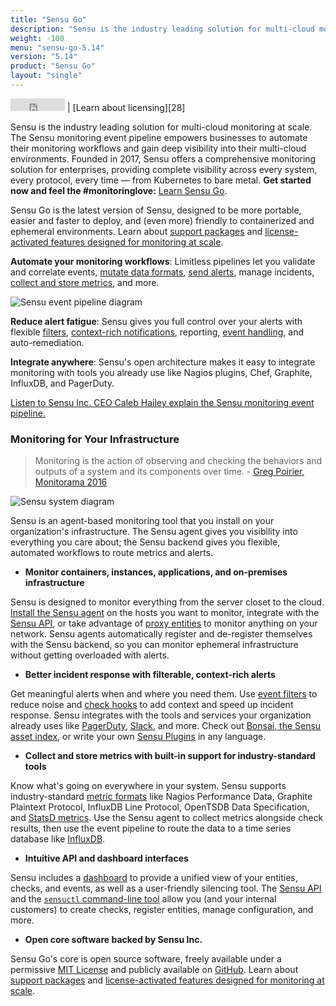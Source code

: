 ```yaml
---
title: "Sensu Go"
description: "Sensu is the industry leading solution for multi-cloud monitoring at scale. The Sensu monitoring event pipeline empowers businesses to automate their monitoring workflows and gain deep visibility into their multi-cloud environments. Built by operators, for operators, open source is at the heart of the Sensu product and company, with an active, thriving community of contributors."
weight: -100
menu: "sensu-go-5.14"
version: "5.14"
product: "Sensu Go"
layout: "single"
---
```


<iframe src="https://ghbtns.com/github-btn.html?user=sensu&repo=sensu-go&type=star&count=true" frameborder="0" scrolling="0" width="87px" height="20px"></iframe> | [Learn about licensing][28]

Sensu is the industry leading solution for multi-cloud monitoring at scale. The Sensu monitoring event pipeline empowers businesses to automate their monitoring workflows and gain deep visibility into their multi-cloud environments. Founded in 2017, Sensu offers a comprehensive monitoring solution for enterprises, providing complete visibility across every system, every protocol, every time — from Kubernetes to bare metal.
**Get started now and feel the #monitoringlove:** [Learn Sensu Go][1].

Sensu Go is the latest version of Sensu, designed to be more portable, easier and faster to deploy, and (even more) friendly to containerized and ephemeral environments.
Learn about [support packages](https://sensu.io/support) and [license-activated features designed for monitoring at scale][28].

**Automate your monitoring workflows**: Limitless pipelines let you validate and correlate events, [mutate data formats][20], [send alerts][21], manage incidents, [collect and store metrics][22], and more.

<img alt="Sensu event pipeline diagram" title="Sensu lets you take monitoring events from your system and use pipelines to take the right action for your workflow." src="/images/pipeline-ce.png">
<!-- Diagram source: https://www.lucidchart.com/documents/edit/84ff2574-4290-49dc-88e0-18b15ba373ec -->

**Reduce alert fatigue**: Sensu gives you full control over your alerts with flexible [filters][18], [context-rich notifications][19], reporting, [event handling][27], and auto-remediation.

**Integrate anywhere**: Sensu's open architecture makes it easy to integrate monitoring with tools you already use like Nagios plugins, Chef, Graphite, InfluxDB, and PagerDuty.

<i class="fa fa-youtube-play" aria-hidden="true"></i> <a target="_blank" href="https://www.youtube.com/watch?v=jUW4rAqazwA">Listen to Sensu Inc. CEO Caleb Hailey explain the Sensu monitoring event pipeline.</a>

### Monitoring for Your Infrastructure

> Monitoring is the action of observing and checking the behaviors and outputs of a system and its components over time. - [Greg Poirier, Monitorama 2016](https://vimeo.com/173610062)

<img alt="Sensu system diagram" src="/images/system-ce.png">
<!-- Diagram source: https://www.lucidchart.com/documents/edit/edb92c4b-101c-4c3f-89ec-a00c889a6b05 -->

Sensu is an agent-based monitoring tool that you install on your organization's infrastructure.
The Sensu agent gives you visibility into everything you care about; the Sensu backend gives you flexible, automated workflows to route metrics and alerts.

- **Monitor containers, instances, applications, and on-premises infrastructure**

Sensu is designed to monitor everything from the server closet to the cloud.
[Install the Sensu agent][15] on the hosts you want to monitor, integrate with the [Sensu API][23], or take advantage of [proxy entities][17] to monitor anything on your network.
Sensu agents automatically register and de-register themselves with the Sensu backend, so you can monitor ephemeral infrastructure without getting overloaded with alerts.

- **Better incident response with filterable, context-rich alerts**

Get meaningful alerts when and where you need them.
Use [event filters][18] to reduce noise and [check hooks][19] to add context and speed up incident response.
Sensu integrates with the tools and services your organization already uses like [PagerDuty][31], [Slack][29], and more.
Check out [Bonsai, the Sensu asset index][30], or write your own [Sensu Plugins][9] in any language.

- **Collect and store metrics with built-in support for industry-standard tools**

Know what's going on everywhere in your system.
Sensu supports industry-standard [metric formats][20] like Nagios Performance Data, Graphite Plaintext Protocol, InfluxDB Line Protocol, OpenTSDB Data Specification, and [StatsD metrics][24].
Use the Sensu agent to collect metrics alongside check results, then use the event pipeline to route the data to a time series database like [InfluxDB][6].

- **Intuitive API and dashboard interfaces**

Sensu includes a [dashboard][25] to provide a unified view of your entities, checks, and events, as well as a user-friendly silencing tool.
The [Sensu API][23] and the [`sensuctl` command-line tool][26] allow you (and your internal customers) to create checks, register entities, manage configuration, and more.

- **Open core software backed by Sensu Inc.**

Sensu Go's core is open source software, freely available under a
permissive [MIT License][12] and publicly available on [GitHub][13].
Learn about [support packages](https://sensu.io/support) and [license-activated features designed for monitoring at scale][28].

[1]: getting-started/get-started
[2]: https://slack.sensu.io/
[3]: reference/sensuctl
[4]: guides/aggregate-metrics-statsd
[5]: reference/rbac
[6]: https://influxdata.com
[7]: https://slack.com
[8]: https://github.com/sensu-plugins
[9]: /plugins/latest/reference/
[12]: https://github.com/sensu/sensu-go/blob/master/LICENSE
[13]: https://github.com/sensu/sensu-go
[15]: installation/install-sensu#install-sensu-agents
[17]: guides/monitor-external-resources
[18]: reference/filters
[19]: reference/hooks
[20]: guides/extract-metrics-with-checks
[21]: guides/send-slack-alerts/
[22]: guides/influx-db-metric-handler/
[23]: api/overview
[24]: guides/aggregate-metrics-statsd/
[25]: dashboard/overview
[26]: sensuctl/reference
[27]: reference/handlers
[31]: https://bonsai.sensu.io/assets/sensu/sensu-pagerduty-handler
[29]: https://bonsai.sensu.io/assets/sensu/sensu-slack-handler
[30]: https://bonsai.sensu.io
[28]: getting-started/enterprise
